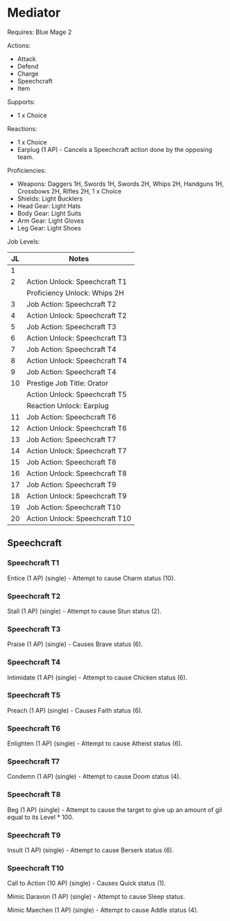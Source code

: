 # Mediator

Requires: Blue Mage 2

Actions:

- Attack
- Defend
- Charge
- Speechcraft
- Item

Supports:

- 1 x Choice

Reactions:

- 1 x Choice
- Earplug (1 AP) - Cancels a Speechcraft action done by the opposing team.

Proficiencies:

- Weapons: Daggers 1H, Swords 1H, Swords 2H, Whips 2H, Handguns 1H, Crossbows 2H, Rifles 2H, 1 x Choice
- Shields: Light Bucklers
- Head Gear: Light Hats
- Body Gear: Light Suits
- Arm Gear: Light Gloves
- Leg Gear: Light Shoes

Job Levels:

| JL | Notes |
| --- | --- |
| 1 | 
| 2 | Action Unlock: Speechcraft T1
|   | Proficiency Unlock: Whips 2H
| 3 | Job Action: Speechcraft T2
| 4 | Action Unlock: Speechcraft T2
| 5 | Job Action: Speechcraft T3
| 6 | Action Unlock: Speechcraft T3
| 7 | Job Action: Speechcraft T4
| 8 | Action Unlock: Speechcraft T4
| 9 | Job Action: Speechcraft T4
| 10 | Prestige Job Title: Orator
|    | Action Unlock: Speechcraft T5
|    | Reaction Unlock: Earplug
| 11 | Job Action: Speechcraft T6
| 12 | Action Unlock: Speechcraft T6
| 13 | Job Action: Speechcraft T7
| 14 | Action Unlock: Speechcraft T7
| 15 | Job Action: Speechcraft T8
| 16 | Action Unlock: Speechcraft T8
| 17 | Job Action: Speechcraft T9
| 18 | Action Unlock: Speechcraft T9
| 19 | Job Action: Speechcraft T10
| 20 | Action Unlock: Speechcraft T10

## Speechcraft

### Speechcraft T1

Entice (1 AP) (single) - Attempt to cause Charm status (10).

### Speechcraft T2

Stall (1 AP) (single) - Attempt to cause Stun status (2).

### Speechcraft T3

Praise (1 AP) (single) - Causes Brave status (6).

### Speechcraft T4

Intimidate (1 AP) (single) - Attempt to cause Chicken status (6).

### Speechcraft T5

Preach (1 AP) (single) - Causes Faith status (6).

### Speechcraft T6

Enlighten (1 AP) (single) - Attempt to cause Atheist status (6).

### Speechcraft T7

Condemn (1 AP) (single) - Attempt to cause Doom status (4).

### Speechcraft T8

Beg (1 AP) (single) - Attempt to cause the target to give up an amount of gil equal to its Level * 100.

### Speechcraft T9

Insult (1 AP) (single) - Attempt to cause Berserk status (6).

### Speechcraft T10

Call to Action (10 AP) (single) - Causes Quick status (1).

Mimic Daravon (1 AP) (single) - Attempt to cause Sleep status.

Mimic Maechen (1 AP) (single) - Attempt to cause Addle status (4).
